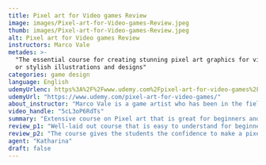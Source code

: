 ```yaml
---
title: Pixel art for Video games Review
image: images/Pixel-art-for-Video-games-Review.jpeg
thumb: images/Pixel-art-for-Video-games-Review.jpeg
alt: Pixel art for Video games Review
instructors: Marco Vale
metades: >-
  "The essential course for creating stunning pixel art graphics for video-games
  or stylish illustrations and designs"
categories: game design
language: English
udemyUrlenc: https%3A%2F%2Fwww.udemy.com%2Fpixel-art-for-video-games%2F
udemyUrl: "https://www.udemy.com/pixel-art-for-video-games/"
about_instructor: "Marco Vale is a game artist who has been in the field since 1998. His works got a huge range of forms and he is currently working in the field of mobile gaming."
video_handle: "5cL3oP6RdTs"
summary: "Extensive course on Pixel art that is great for beginners and those with an intermediate skill level. This course gives the students the confidence to make their own Pixel art and the instructor gives great feedbacks in order to help the students to advance their skills."
review_p1: "Well-laid out course that is easy to understand for beginners. The instructor answers all the questions promptly and is very helpful in giving his students the right feedback. This course is a great theoretical reference and has a lot of examples. The coverage of the lessons is extensive and ranges from the basics and the use of Photoshop for pixel art. The demos are clear and the instructions are very detailed. There is a step-by-step process that the students can easily keep up with and learn a lot from. The course discusses essential topics like line art, shading, animation, isometric art and a whole lot more."
review_p2: "The course gives the students the confidence to make a pixel art of their own using the techniques that they have learned. There are a lot of new concepts that are helpful for those with an intermediate skill level like the way that light bounces off of certain objects and color theory. The discussion on the color wheels and how to choose color is one of the best lessons out there.  The instructor is engaging and has a reasonable pace. The lessons are informative and practical. He has done a great job in breaking down complex topics for beginners to understand."
agent: "Katharina"
draft: false
---
```


